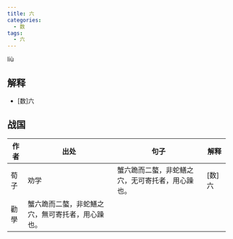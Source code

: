 ```yaml
---
title: 六
categories:
  - 数
tags:
  - 六
---
```

liù
<!-- more -->

## 解释
* [数]六

## 战国
作者|出处|句子|解释
---|---|---|---
荀子|劝学|蟹六跪而二螯，非蛇鳝之穴，无可寄托者，用心躁也。|[数]六
   |勸學|蟹六跪而二螯，非蛇鱔之穴，無可寄托者，用心躁也。|
